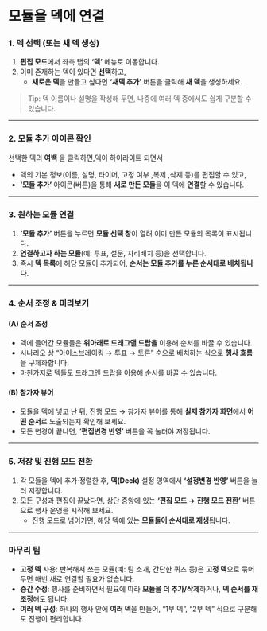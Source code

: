 # 모듈을 덱에 연결

### 1. 덱 선택 (또는 새 덱 생성)

1. **편집 모드**에서 좌측 탭의 **‘덱’** 메뉴로 이동합니다.
2. 이미 존재하는 덱이 있다면 **선택**하고,
   * **새로운 덱**을 만들고 싶다면 **‘새덱 추가’** 버튼을 클릭해 **새 덱**을 생성하세요.

> Tip: 덱 이름이나 설명을 작성해 두면, 나중에 여러 덱 중에서도 쉽게 구분할 수 있습니다.

***

### 2. 모듈 추가 아이콘 확인

선택한 덱의 **여백** 을 클릭하면,덱이 하이라이트 되면서

* 덱의 기본 정보(이름, 설명, 타이머, 고정 여부 ,복제 ,삭제 등)를 편집할 수 있고,
* **‘모듈 추가’** 아이콘(버튼)을 통해 **새로 만든 모듈**을 이 덱에 **연결**할 수 있습니다.

***

### 3. 원하는 모듈 연결

1. **‘모듈 추가’** 버튼을 누르면 **모듈 선택 창**이 열려 이미 만든 모듈의 목록이 표시됩니다.
2. **연결하고자 하는 모듈**(예: 투표, 설문, 자리배치 등)을 선택합니다.
3. 즉시 **덱 목록**에 해당 모듈이 추가되어, **순서는 모듈 추가를 누른 순서대로 배치됩니다.**

***

### 4. 순서 조정 & 미리보기

#### (A) 순서 조정

* 덱에 들어간 모듈들은 **위아래로 드래그앤 드랍을** 이용해 순서를 바꿀 수 있습니다.
* 시나리오 상 “아이스브레이킹 → 투표 → 토론” 순으로 배치하는 식으로 **행사 흐름**을 구체화합니다.
* 마찬가지로 덱들도 드래그앤 드랍을 이용해 순서를 바꿀 수 있습니다.

#### (B) 참가자 뷰어

* 모듈을 덱에 넣고 난 뒤, 진행 모드 → 참가자 뷰어를 통해 **실제 참가자 화면**에서 **어떤 순서**로 노출되는지 확인해 보세요.
* 모든 변경이 끝나면, **‘편집변경 반영’** 버튼을 꼭 눌러야 저장됩니다.

***

### 5. 저장 및 진행 모드 전환

1. 각 모듈을 덱에 추가·정렬한 후, **덱(Deck)** 설정 영역에서 **‘설정변경 반영’** 버튼을 눌러 저장합니다.
2. 모든 구성과 편집이 끝났다면, 상단 중앙에 있는 **‘편집 모드 → 진행 모드 전환’** 버튼으로 행사 운영을 시작해 보세요.
   * 진행 모드로 넘어가면, 해당 덱에 있는 **모듈들이 순서대로 재생**됩니다.

***

### 마무리 팁

* **고정 덱** 사용: 반복해서 쓰는 모듈(예: 팀 소개, 간단한 퀴즈 등)은 **고정 덱**으로 묶어두면 매번 새로 연결할 필요가 없습니다.
* **중간 수정**: 행사를 준비하면서 필요에 따라 **모듈을 더 추가/삭제**하거나, **덱 순서를 재조정**해도 됩니다.
* **여러 덱 구성**: 하나의 행사 안에 **여러 덱**을 만들어, “1부 덱”, “2부 덱” 식으로 구분해도 진행이 편리합니다.
